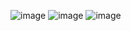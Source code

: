 ![image](https://github.com/Jarvis1952/BulkyBookStore/assets/115575496/48370330-6949-4d09-816e-f0ee1d20c046)
![image](https://github.com/Jarvis1952/BulkyBookStore/assets/115575496/f3cdcd27-daa8-4c28-b9e1-6dcba48928f1)
![image](https://github.com/Jarvis1952/BulkyBookStore/assets/115575496/ac0d0afb-f68b-4671-adfc-1ce166ea85bd)


